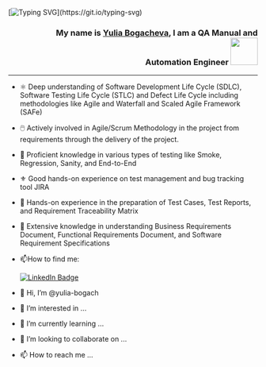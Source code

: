 
   [![Typing SVG](https://readme-typing-svg.herokuapp.com?color=008000&size=29&multiline=true&width=700&lines=Hello+World!+Welcome+To+My+GitHub+Profile!)](https://git.io/typing-svg)
<div align="right" >

### My name is [Yulia Bogacheva](https://www.linkedin.com/in/yulia-bogach/), I am a QA Manual and Automation Engineer <img src="https://media.giphy.com/media/WUlplcMpOCEmTGBtBW/giphy.gif" width="55">

</div>

---


- ⚛️ Deep understanding of Software Development Life Cycle (SDLC), Software Testing Life Cycle (STLC) and Defect Life Cycle including methodologies like Agile   and Waterfall and Scaled Agile Framework (SAFe)
-  🖱️ Actively involved in Agile/Scrum Methodology in the project from requirements through the delivery of the project.
-  🥇  Proficient knowledge in various types of testing like Smoke, Regression, Sanity, and End-to-End
-  ⚜️ Good hands-on experience on test management and bug tracking tool JIRA
-  📑 Hands-on experience in the preparation of Test Cases, Test Reports, and Requirement Traceability Matrix
-  🍎 Extensive knowledge in understanding Business Requirements Document, Functional Requirements Document, and Software Requirement Specifications
                                                                                                                                                                              
- :mailbox:How to find me:<div id="badges">
 
  <a href="https://www.linkedin.com/in/tati-kravchenko/">
  <img src="https://img.shields.io/badge/LinkedIn-blue?style=for-the-badge&logo=linkedin&logoColor=white" alt="LinkedIn Badge"/>
  </a>



- 👋 Hi, I’m @yulia-bogach
- 👀 I’m interested in ...
- 🌱 I’m currently learning ...
- 💞️ I’m looking to collaborate on ...
- 📫 How to reach me ...

<!---
yulia-bogach/yulia-bogach is a ✨ special ✨ repository because its `README.md` (this file) appears on your GitHub profile.
You can click the Preview link to take a look at your changes.
--->
